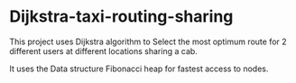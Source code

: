 # Dijkstra-taxi-routing-sharing

This project uses Dijkstra algorithm to Select the most optimum route for 2 different users at different locations sharing a cab.

It uses the Data structure Fibonacci heap for fastest access to nodes.
